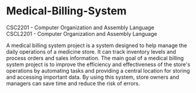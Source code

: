 # Medical-Billing-System

CSC2201 - Computer Organization and Assembly Language  
CSCL2201 - Computer Organization and Assembly Language

A medical billing system project is a system designed to help manage the daily operations of a medicine store. It can track inventory levels and process orders and sales information.
The main goal of a medical billing system project is to improve the efficiency and effectiveness of the store's operations by automating tasks and providing a central location for storing and accessing important
data. By using this system, store owners and managers can save time and reduce the risk of errors.
